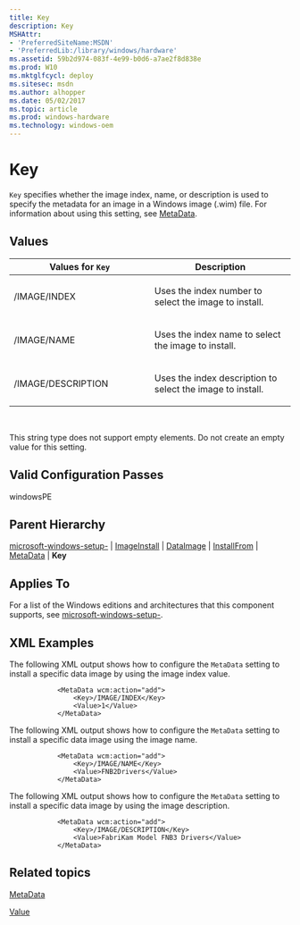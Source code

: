 ```yaml
---
title: Key
description: Key
MSHAttr:
- 'PreferredSiteName:MSDN'
- 'PreferredLib:/library/windows/hardware'
ms.assetid: 59b2d974-083f-4e99-b0d6-a7ae2f8d838e
ms.prod: W10
ms.mktglfcycl: deploy
ms.sitesec: msdn
ms.author: alhopper
ms.date: 05/02/2017
ms.topic: article
ms.prod: windows-hardware
ms.technology: windows-oem
---
```


# Key


`Key` specifies whether the image index, name, or description is used to specify the metadata for an image in a Windows image (.wim) file. For information about using this setting, see [MetaData](microsoft-windows-setup-imageinstall-dataimage-installfrom-metadata.md).

## Values


<table>
<colgroup>
<col width="50%" />
<col width="50%" />
</colgroup>
<thead>
<tr class="header">
<th>Values for <code>Key</code></th>
<th>Description</th>
</tr>
</thead>
<tbody>
<tr class="odd">
<td><p>/IMAGE/INDEX</p></td>
<td><p>Uses the index number to select the image to install.</p></td>
</tr>
<tr class="even">
<td><p>/IMAGE/NAME</p></td>
<td><p>Uses the index name to select the image to install.</p></td>
</tr>
<tr class="odd">
<td><p>/IMAGE/DESCRIPTION</p></td>
<td><p>Uses the index description to select the image to install.</p></td>
</tr>
</tbody>
</table>

 

This string type does not support empty elements. Do not create an empty value for this setting.

## Valid Configuration Passes


windowsPE

## Parent Hierarchy


[microsoft-windows-setup-](microsoft-windows-setup.md) | [ImageInstall](microsoft-windows-setup-imageinstall.md) | [DataImage](microsoft-windows-setup-imageinstall-dataimage.md) | [InstallFrom](microsoft-windows-setup-imageinstall-dataimage-installfrom.md) | [MetaData](microsoft-windows-setup-imageinstall-dataimage-installfrom-metadata.md) | **Key**

## Applies To


For a list of the Windows editions and architectures that this component supports, see [microsoft-windows-setup-](microsoft-windows-setup.md).

## XML Examples


The following XML output shows how to configure the `MetaData` setting to install a specific data image by using the image index value.

``` syntax
            <MetaData wcm:action="add">
                <Key>/IMAGE/INDEX</Key>
                <Value>1</Value>
            </MetaData>
```

The following XML output shows how to configure the `MetaData` setting to install a specific data image using the image name.

``` syntax
            <MetaData wcm:action="add">
                <Key>/IMAGE/NAME</Key>
                <Value>FNB2Drivers</Value>
            </MetaData>

```

The following XML output shows how to configure the `MetaData` setting to install a specific data image by using the image description.

``` syntax
            <MetaData wcm:action="add">
                <Key>/IMAGE/DESCRIPTION</Key>
                <Value>FabriKam Model FNB3 Drivers</Value>
            </MetaData>
```

## Related topics


[MetaData](microsoft-windows-setup-imageinstall-dataimage-installfrom-metadata.md)

[Value](microsoft-windows-setup-imageinstall-dataimage-installfrom-metadata-value.md)

 

 







